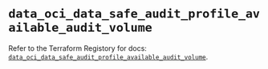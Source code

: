 # `data_oci_data_safe_audit_profile_available_audit_volume`

Refer to the Terraform Registory for docs: [`data_oci_data_safe_audit_profile_available_audit_volume`](https://registry.terraform.io/providers/oracle/oci/6.18.0/docs/data-sources/data_safe_audit_profile_available_audit_volume).
